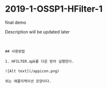 # 2019-1-OSSP1-HFilter-1

final demo

Description will be updated later

<pre><code>

## 사용방법

1. HFILTER.apk를 다운 받아 실행한다.

![Alt text](/appicon.png)

위는 애플리케이션 모양이다.

</code></pre>
